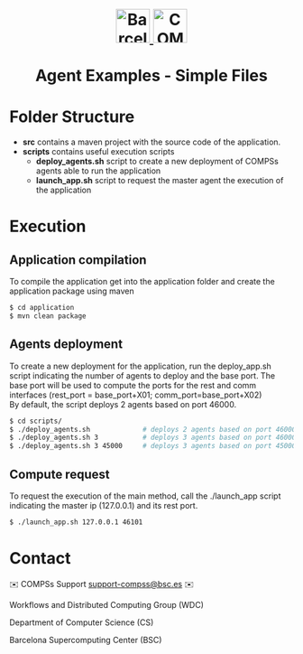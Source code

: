 <!-- LOGOS AND HEADER -->
<h1 align="center">
  <br>
  <a href="https://www.bsc.es/">
    <img src="files/logos/bsc_logo.png" alt="Barcelona Supercomputing Center" height="60px">
  </a>
  <a href="https://www.bsc.es/research-and-development/software-and-apps/software-list/comp-superscalar/">
    <img src="files/logos/COMPSs_logo.png" alt="COMP Superscalar" height="60px">
  </a>
  <br>
  <br>
  Agent Examples - Simple Files
  <br>
</h1>

<!-- SECTIONS -->

<!-- SOURCES STRUCTURE -->
# Folder Structure
  - **src** contains a maven project with the source code of the application.
  - **scripts** contains useful execution scripts
    - **deploy_agents.sh** script to create a new deployment of COMPSs agents able to run the application
    - **launch_app.sh** script to request the master agent the execution of the application

<!-- Execution -->
# Execution
## Application compilation
To compile the application get into the application folder and create the application package using maven

```bash
$ cd application
$ mvn clean package
```

## Agents deployment
To create a new deployment for the application, run the deploy_app.sh script indicating the number of agents to deploy and the base port.
The base port will be used to compute the ports for the rest and comm interfaces (rest_port = base_port+X01; comm_port=base_port+X02)  
By default, the script deploys 2 agents based on port 46000.

```bash
$ cd scripts/
$ ./deploy_agents.sh             # deploys 2 agents based on port 46000
$ ./deploy_agents.sh 3           # deploys 3 agents based on port 46000
$ ./deploy_agents.sh 3 45000     # deploys 3 agents based on port 45000
```

## Compute request
To request the execution of the main method, call the ./launch_app script indicating the master ip (127.0.0.1) and its rest port.

```bash
$ ./launch_app.sh 127.0.0.1 46101
```

<!-- CONTACT -->
# Contact

:envelope: COMPSs Support <support-compss@bsc.es> :envelope:

Workflows and Distributed Computing Group (WDC)

Department of Computer Science (CS)

Barcelona Supercomputing Center (BSC) 


<!-- LINKS -->
[1]: http://compss.bsc.es
